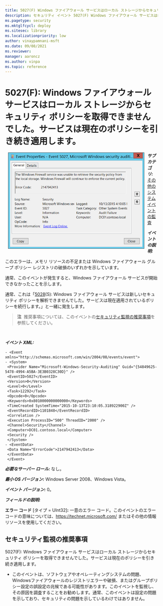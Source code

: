 ```yaml
---
title: 5027(F) Windows ファイアウォール サービスはローカル ストレージからセキュリティ ポリシーを取得できませんでした。サービスは現在のポリシーを引き続き適用します。
description: セキュリティ イベント 5027(F) Windows ファイアウォール サービスはローカル ストレージからセキュリティ ポリシーを取得できませんでしたの詳細。
ms.pagetype: security
ms.mktglfcycl: deploy
ms.sitesec: library
ms.localizationpriority: low
author: vinaypamnani-msft
ms.date: 09/08/2021
ms.reviewer: 
manager: aaroncz
ms.author: vinpa
ms.topic: reference
---
```


# 5027(F): Windows ファイアウォール サービスはローカル ストレージからセキュリティ ポリシーを取得できませんでした。サービスは現在のポリシーを引き続き適用します。


<img src="images/event-5027.png" alt="Event 5027 illustration" width="449" height="317" hspace="10" align="left" />

***サブカテゴリ:***&nbsp;[その他のシステム イベントの監査](audit-other-system-events.md)

***イベントの説明:***

このエラーは、メモリ リソースの不足または Windows ファイアウォール グループ ポリシー レジストリの破損のいずれかを示しています。

通常、このイベントが発生すると、Windows ファイアウォール サービスが開始できなかったことを示します。

通常、これは「[5028](event-5028.md)(S): Windows ファイアウォール サービスは新しいセキュリティ ポリシーを解析できませんでした。サービスは現在適用されているポリシーを続行します。」と一緒に発生します。

> **注**&nbsp;&nbsp;推奨事項については、このイベントの[セキュリティ監視の推奨事項](#security-monitoring-recommendations)を参照してください。

<br clear="all">

***イベント XML:***
```
- <Event xmlns="http://schemas.microsoft.com/win/2004/08/events/event">
- <System>
 <Provider Name="Microsoft-Windows-Security-Auditing" Guid="{54849625-5478-4994-A5BA-3E3B0328C30D}" /> 
 <EventID>5027</EventID> 
 <Version>0</Version> 
 <Level>0</Level> 
 <Task>12292</Task> 
 <Opcode>0</Opcode> 
 <Keywords>0x8010000000000000</Keywords> 
 <TimeCreated SystemTime="2015-10-13T23:10:05.318922900Z" /> 
 <EventRecordID>1101848</EventRecordID> 
 <Correlation /> 
 <Execution ProcessID="500" ThreadID="2000" /> 
 <Channel>Security</Channel> 
 <Computer>DC01.contoso.local</Computer> 
 <Security /> 
 </System>
- <EventData>
 <Data Name="ErrorCode">2147942413</Data> 
 </EventData>
 </Event>

```

***必要なサーバー ロール:*** なし。

***最小 OS バージョン:*** Windows Server 2008、Windows Vista。

***イベント バージョン:*** 0。

***フィールドの説明:***

**エラー コード** \[タイプ = UInt32\]**:** 一意のエラー コード。このイベントのエラー コードの意味については、<https://technet.microsoft.com/> またはその他の情報リソースを使用してください。

## セキュリティ監視の推奨事項

5027(F): Windows ファイアウォール サービスはローカル ストレージからセキュリティ ポリシーを取得できませんでした。サービスは現在のポリシーを引き続き適用します。

-   このイベントは、ソフトウェアやオペレーティングシステムの問題、Windowsファイアウォールのレジストリエラーや破損、またはグループポリシー設定の誤設定の兆候である可能性があります。このイベントを監視し、その原因を調査することをお勧めします。通常、このイベントは設定の問題を示しており、セキュリティの問題を示しているわけではありません。
